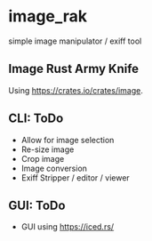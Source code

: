 # image_rak
simple image manipulator / exiff tool

## Image Rust Army Knife

Using https://crates.io/crates/image.

## CLI: ToDo
- Allow for image selection
- Re-size image
- Crop image
- Image conversion
- Exiff Stripper / editor / viewer
  
## GUI: ToDo
- GUI using https://iced.rs/
